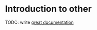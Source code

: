 # Introduction to other

TODO: write [great documentation](http://jacobian.org/writing/what-to-write/)
